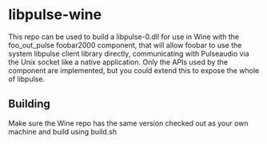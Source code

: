 # libpulse-wine
This repo can be used to build a libpulse-0.dll for use in Wine with the foo_out_pulse foobar2000 component, that will allow foobar to use the system libpulse client library directly, communicating with Pulseaudio via the Unix socket like a native application.
Only the APIs used by the component are implemented, but you could extend this to expose the whole of libpulse.

## Building
Make sure the Wine repo has the same version checked out as your own machine and build using build.sh
